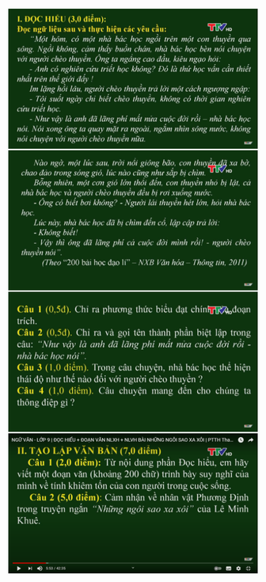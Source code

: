 [![Untitled8.png](https://github.com/uploadimagefree/2021/blob/main/Untitled8.png?raw=true)](https://github.com/uploadimagefree/2021/blob/main/Untitled8.png?raw=true)
[![Untitled9.png](https://github.com/uploadimagefree/2021/blob/main/Untitled9.png?raw=true)](https://github.com/uploadimagefree/2021/blob/main/Untitled9.png?raw=true)
[![Untitled10.png](https://github.com/uploadimagefree/2021/blob/main/Untitled10.png?raw=true)](https://github.com/uploadimagefree/2021/blob/main/Untitled10.png?raw=true)
[![Untitled3.png](https://github.com/uploadimagefree/2021/blob/main/Untitled3.png?raw=true)](https://github.com/uploadimagefree/2021/blob/main/Untitled3.png?raw=true)
